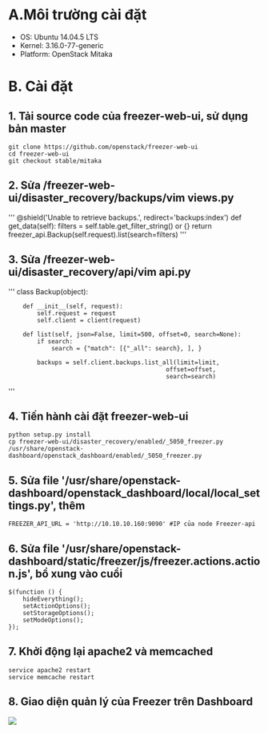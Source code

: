# A.Môi trường cài đặt
 - OS: Ubuntu 14.04.5 LTS 
 - Kernel: 3.16.0-77-generic
 - Platform: OpenStack Mitaka

# B. Cài đặt
## 1. Tải source code của freezer-web-ui, sử dụng bản master
```
git clone https://github.com/openstack/freezer-web-ui
cd freezer-web-ui
git checkout stable/mitaka
```

## 2. Sửa /freezer-web-ui/disaster_recovery/backups/vim views.py

'''
	@shield('Unable to retrieve backups.', redirect='backups:index')
    	def get_data(self):
        	filters = self.table.get_filter_string() or {}
        	return freezer_api.Backup(self.request).list(search=filters)
'''

## 3. Sửa /freezer-web-ui/disaster_recovery/api/vim api.py

'''
	class Backup(object):

    	def __init__(self, request):
        	self.request = request
        	self.client = client(request)

    	def list(self, json=False, limit=500, offset=0, search=None):
        	if search:
            	search = {"match": [{"_all": search}, ], }

        	backups = self.client.backups.list_all(limit=limit,
                                           		offset=offset,
                                           		search=search)
'''

## 4. Tiến hành cài đặt freezer-web-ui
```
python setup.py install
cp freezer-web-ui/disaster_recovery/enabled/_5050_freezer.py  /usr/share/openstack-dashboard/openstack_dashboard/enabled/_5050_freezer.py
```

## 5. Sửa file '/usr/share/openstack-dashboard/openstack_dashboard/local/local_settings.py', thêm
```
FREEZER_API_URL = 'http://10.10.10.160:9090' #IP của node Freezer-api
```

## 6. Sửa file '/usr/share/openstack-dashboard/static/freezer/js/freezer.actions.action.js', bổ xung vào cuổi
```
$(function () {
    hideEverything();
    setActionOptions();
    setStorageOptions();
    setModeOptions();
});
```




## 7. Khởi động lại apache2 và memcached
```
service apache2 restart
service memcache restart
```

## 8. Giao diện quản lý của Freezer trên Dashboard
![](http://image.prntscr.com/image/0df9e3d29892491e86830c5e9192c9d8.png)